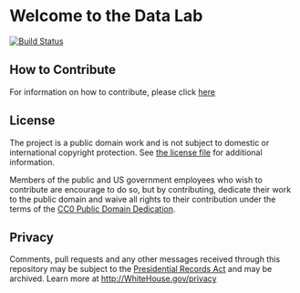 # Welcome to the Data Lab


[![Build Status](https://travis-ci.org/fedspendingtransparency/datalab.svg?branch=master)](https://travis-ci.org/fedspendingtransparency/datalab)

## How to Contribute

For information on how to contribute, please click [here](contributing.md)

## License

The project is a public domain work and is not subject to domestic or international copyright protection. See [the license file](LICENSE) for additional information.

Members of the public and US government employees who wish to contribute are encourage to do so, but by contributing, dedicate their work to the public domain and waive all rights to their contribution under the terms of the [CC0 Public Domain Dedication](http://creativecommons.org/publicdomain/zero/1.0/).

## Privacy

Comments, pull requests and any other messages received through this repository may be subject to the [Presidential Records Act](http://www.archives.gov/about/laws/presidential-records.html) and may be archived. Learn more at http://WhiteHouse.gov/privacy
